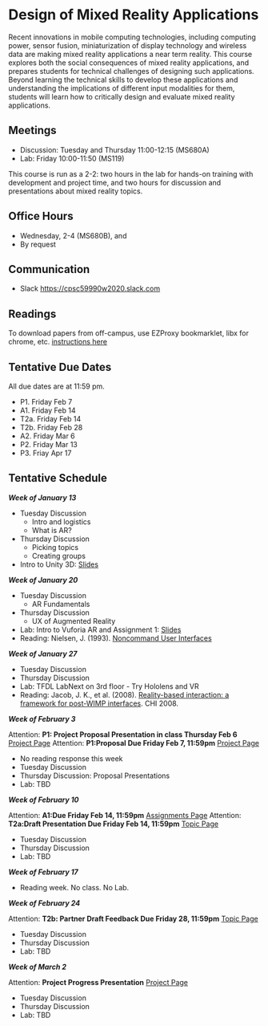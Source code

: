# Design of Mixed Reality Applications

Recent innovations in mobile computing technologies, including computing power, sensor fusion, miniaturization of display technology and wireless data are making mixed reality applications a near term reality. This course explores both the social consequences of mixed reality applications, and prepares students for technical challenges of designing such applications. Beyond learning the technical skills to develop these applications and understanding the implications of different input modalities for them, students will learn how to critically design and evaluate mixed reality applications.

## Meetings

* Discussion: Tuesday and Thursday 11:00-12:15 (MS680A)
* Lab: Friday 10:00-11:50 (MS119)

This course is run as a 2-2: two hours in the lab for hands-on training with development and project time, and two hours for discussion and presentations about mixed reality topics.

## Office Hours

* Wednesday, 2-4 (MS680B), and
* By request

## Communication

* Slack <https://cpsc59990w2020.slack.com>

## Readings

To download papers from off-campus, use EZProxy bookmarklet, libx for chrome, etc. [instructions here](https://library.ucalgary.ca/c.php?g=255563&p=1704031)

## Tentative Due Dates

All due dates are at 11:59 pm.

* P1. Friday Feb 7
* A1. Friday Feb 14
* T2a. Friday Feb 14
* T2b. Friday Feb 28
* A2. Friday Mar 6
* P2. Friday Mar 13
* P3. Friay Apr 17

## Tentative Schedule

***Week of January 13***

* Tuesday Discussion
  * Intro and logistics
  * What is AR?
* Thursday Discussion
  * Picking topics
  * Creating groups
* Intro to Unity 3D: [Slides](https://www.dropbox.com/s/mtz8qut8po4qtuz/Tutorial%201%20-%20Intro%20to%20Unity.pptx?dl=0)

***Week of January 20***

* Tuesday Discussion
  * AR Fundamentals
* Thursday Discussion
  * UX of Augmented Reality
* Lab: Intro to Vuforia AR and Assignment 1: [Slides](https://www.dropbox.com/s/hxjtu8fmcl63o1l/Tutorial%202%20-%20Intro%20to%20Vuforia%20and%20A1.pptx?dl=0)
* Reading: Nielsen, J. (1993). [Noncommand User Interfaces](https://www.nngroup.com/articles/noncommand/)

***Week of January 27***

* Tuesday Discussion
* Thursday Discussion
* Lab: TFDL LabNext on 3rd floor - Try Hololens and VR
* Reading: Jacob, J. K., et al. (2008). [Reality-based interaction: a framework for post-WIMP interfaces](https://dl.acm.org/doi/10.1145/1357054.1357089). CHI 2008.

***Week of February 3***

Attention: **P1: Project Proposal Presentation in class Thursday Feb 6** [Project Page](project.md)
Attention: **P1:Proposal Due Friday Feb 7, 11:59pm** [Project Page](project.md)

* No reading response this week
* Tuesday Discussion
* Thursday Discussion: Proposal Presentations
* Lab: TBD

***Week of February 10***

Attention: **A1:Due Friday Feb 14, 11:59pm** [Assignments Page](assignments.md)
Attention: **T2a:Draft Presentation Due Friday Feb 14, 11:59pm** [Topic Page](topic.md)

* Tuesday Discussion
* Thursday Discussion
* Lab: TBD

***Week of February 17***

* Reading week. No class. No Lab.
  
***Week of February 24***

Attention: **T2b: Partner Draft Feedback Due Friday 28, 11:59pm** [Topic Page](topic.md)

* Tuesday Discussion
* Thursday Discussion
* Lab: TBD

***Week of March 2***

Attention: **Project Progress Presentation** [Project Page](project.md)

* Tuesday Discussion
* Thursday Discussion
* Lab: TBD
